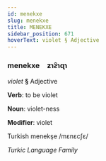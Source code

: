 ```yaml
---
id: menekxe
slug: menekxe
title: MENEKXE
sidebar_position: 671
hoverText: violet § Adjective
---
```


### menekxe&emsp;<span kind="abugida">ƶɿƨ̑ɿɋɿ</span>

*violet* **§** Adjective

**Verb**: to be violet

**Noun**: violet-ness

**Modifier**: violet

Turkish menekşe /mɛnɛcʃɛ/

*Turkic Language Family*